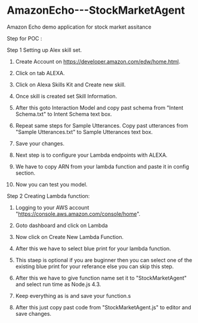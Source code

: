 # AmazonEcho---StockMarketAgent
Amazon Echo demo application for stock market assitance

Step for POC : 

Step 1 Setting up Alex skill set.

1) Create Account on https://developer.amazon.com/edw/home.html.

2) Click on tab ALEXA.

3) Click on Alexa Skills Kit and Create new skill.

4) Once skill is created set Skill Information.

5) After this goto Interaction Model and copy past schema from "Intent Schema.txt" to Intent Schema text box.

6) Repeat same steps for Sample Utterances. Copy past utterances from "Sample Utterances.txt" to Sample Utterances text box.

7) Save your changes.

8) Next step is to configure your Lambda endpoints with ALEXA.

9) We have to copy ARN from your lambda function and paste it in config section.

10) Now you can test you model.

Step 2 Creating Lambda function:

1) Logging to your AWS account "https://console.aws.amazon.com/console/home".

2) Goto dashboard and click on Lambda

3) Now click on Create New Lambda Function.

4) After this we have to select blue print for your lambda function.

5) This staep is optional if you are buginner then you can select one of the existing blue print for your referance else you can skip this step.

6) After this we have to give function name set it to "StockMarketAgent" and select run time as Node.js 4.3.

7) Keep everything as is and save your function.s

8) After this just copy past code from "StockMarketAgent.js" to editor and save changes.
